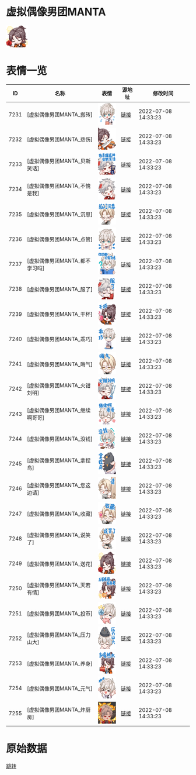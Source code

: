 # 虚拟偶像男团MANTA

<img src="./cover.png" height="60" alt="cover" />

# 表情一览

|ID|名称|表情|源地址|修改时间|
|----|----|----|----|----|
|7231|[虚拟偶像男团MANTA_搬砖]|<img src="./pic/007231_%5B虚拟偶像男团MANTA_搬砖%5D.png" height="60" alt="搬砖"/>|[链接](http://i0.hdslb.com/bfs/emote/7070aa9964c60561fb08ea14bcd33daea39e877c.png)|2022-07-08 14:33:23|
|7232|[虚拟偶像男团MANTA_悲伤]|<img src="./pic/007232_%5B虚拟偶像男团MANTA_悲伤%5D.png" height="60" alt="悲伤"/>|[链接](http://i0.hdslb.com/bfs/emote/5a63b953485cd7ca4699ee5a7f1b8c6d5050c04a.png)|2022-07-08 14:33:23|
|7233|[虚拟偶像男团MANTA_贝斯笑话]|<img src="./pic/007233_%5B虚拟偶像男团MANTA_贝斯笑话%5D.png" height="60" alt="贝斯笑话"/>|[链接](http://i0.hdslb.com/bfs/emote/ae75efee6bbbc21ab5d7a0d273eda1040693d36d.png)|2022-07-08 14:33:23|
|7234|[虚拟偶像男团MANTA_不愧是我]|<img src="./pic/007234_%5B虚拟偶像男团MANTA_不愧是我%5D.png" height="60" alt="不愧是我"/>|[链接](http://i0.hdslb.com/bfs/emote/c46a4fb783af0ecd2e189cc5e1789c38f7b1a62a.png)|2022-07-08 14:33:23|
|7235|[虚拟偶像男团MANTA_沉思]|<img src="./pic/007235_%5B虚拟偶像男团MANTA_沉思%5D.png" height="60" alt="沉思"/>|[链接](http://i0.hdslb.com/bfs/emote/9df115ae38f8ee793c2aa1e7582cbea42dd05fb6.png)|2022-07-08 14:33:23|
|7236|[虚拟偶像男团MANTA_点赞]|<img src="./pic/007236_%5B虚拟偶像男团MANTA_点赞%5D.png" height="60" alt="点赞"/>|[链接](http://i0.hdslb.com/bfs/emote/caf65b1f104c164837d289c97ba5259c593b4fcd.png)|2022-07-08 14:33:23|
|7237|[虚拟偶像男团MANTA_都不学习吗]|<img src="./pic/007237_%5B虚拟偶像男团MANTA_都不学习吗%5D.png" height="60" alt="都不学习吗"/>|[链接](http://i0.hdslb.com/bfs/emote/53a8ba3467c1971fa4a67759fe5af7f717e17ef3.png)|2022-07-08 14:33:23|
|7238|[虚拟偶像男团MANTA_服了]|<img src="./pic/007238_%5B虚拟偶像男团MANTA_服了%5D.png" height="60" alt="服了"/>|[链接](http://i0.hdslb.com/bfs/emote/51f26f36f900be4c8fa6e0a6c00355d107e3c4d8.png)|2022-07-08 14:33:23|
|7239|[虚拟偶像男团MANTA_干杯]|<img src="./pic/007239_%5B虚拟偶像男团MANTA_干杯%5D.png" height="60" alt="干杯"/>|[链接](http://i0.hdslb.com/bfs/emote/bb3e42428ac66e12ef4df828707c7bb337447d5e.png)|2022-07-08 14:33:23|
|7240|[虚拟偶像男团MANTA_乖巧]|<img src="./pic/007240_%5B虚拟偶像男团MANTA_乖巧%5D.png" height="60" alt="乖巧"/>|[链接](http://i0.hdslb.com/bfs/emote/42164f001f95674521bf0493f7ec1182f2b5575e.png)|2022-07-08 14:33:23|
|7241|[虚拟偶像男团MANTA_晦气]|<img src="./pic/007241_%5B虚拟偶像男团MANTA_晦气%5D.png" height="60" alt="晦气"/>|[链接](http://i0.hdslb.com/bfs/emote/012c0dc6aa91376b963473f9a36c0505963ae557.png)|2022-07-08 14:33:23|
|7242|[虚拟偶像男团MANTA_火钳刘明]|<img src="./pic/007242_%5B虚拟偶像男团MANTA_火钳刘明%5D.png" height="60" alt="火钳刘明"/>|[链接](http://i0.hdslb.com/bfs/emote/778b5f0f949e0ddc552bccb94c1f2ce26d7b9e9c.png)|2022-07-08 14:33:23|
|7243|[虚拟偶像男团MANTA_继续啊哥哥]|<img src="./pic/007243_%5B虚拟偶像男团MANTA_继续啊哥哥%5D.png" height="60" alt="继续啊哥哥"/>|[链接](http://i0.hdslb.com/bfs/emote/e543f69b6a5d119a87501e6013ddb2c186c61c38.png)|2022-07-08 14:33:23|
|7244|[虚拟偶像男团MANTA_没钱]|<img src="./pic/007244_%5B虚拟偶像男团MANTA_没钱%5D.png" height="60" alt="没钱"/>|[链接](http://i0.hdslb.com/bfs/emote/e8ac232c57d41f3dd565cb93fc0a0c1b5afada0b.png)|2022-07-08 14:33:23|
|7245|[虚拟偶像男团MANTA_拿捏鸟]|<img src="./pic/007245_%5B虚拟偶像男团MANTA_拿捏鸟%5D.png" height="60" alt="拿捏鸟"/>|[链接](http://i0.hdslb.com/bfs/emote/7487600f8ef7696aeca560822a1a2e604e6621b0.png)|2022-07-08 14:33:23|
|7246|[虚拟偶像男团MANTA_您这边请]|<img src="./pic/007246_%5B虚拟偶像男团MANTA_您这边请%5D.png" height="60" alt="您这边请"/>|[链接](http://i0.hdslb.com/bfs/emote/0cb5b56073a2386e48b679e2f293a2abb88b3b5d.png)|2022-07-08 14:33:23|
|7247|[虚拟偶像男团MANTA_收藏]|<img src="./pic/007247_%5B虚拟偶像男团MANTA_收藏%5D.png" height="60" alt="收藏"/>|[链接](http://i0.hdslb.com/bfs/emote/fdc121a51e804966c3491d7e2e622732c06d637d.png)|2022-07-08 14:33:23|
|7248|[虚拟偶像男团MANTA_说笑了]|<img src="./pic/007248_%5B虚拟偶像男团MANTA_说笑了%5D.png" height="60" alt="说笑了"/>|[链接](http://i0.hdslb.com/bfs/emote/a3bafcc702df85649278ff4cd4ecc4f0eefafc57.png)|2022-07-08 14:33:23|
|7249|[虚拟偶像男团MANTA_送花]|<img src="./pic/007249_%5B虚拟偶像男团MANTA_送花%5D.png" height="60" alt="送花"/>|[链接](http://i0.hdslb.com/bfs/emote/1a8eea4db151398ce19e8f49fe29f6705128645c.png)|2022-07-08 14:33:23|
|7250|[虚拟偶像男团MANTA_天若有情]|<img src="./pic/007250_%5B虚拟偶像男团MANTA_天若有情%5D.png" height="60" alt="天若有情"/>|[链接](http://i0.hdslb.com/bfs/emote/4ef33741ad4faf611fc4c79550db4fd6acda5453.png)|2022-07-08 14:33:23|
|7251|[虚拟偶像男团MANTA_投币]|<img src="./pic/007251_%5B虚拟偶像男团MANTA_投币%5D.png" height="60" alt="投币"/>|[链接](http://i0.hdslb.com/bfs/emote/00a4d801c8f9c7a365c0e43556a6a5f7dc087bfd.png)|2022-07-08 14:33:23|
|7252|[虚拟偶像男团MANTA_压力山大]|<img src="./pic/007252_%5B虚拟偶像男团MANTA_压力山大%5D.png" height="60" alt="压力山大"/>|[链接](http://i0.hdslb.com/bfs/emote/b461c333ca3476c7975fa031056038ff39a56f6d.png)|2022-07-08 14:33:23|
|7253|[虚拟偶像男团MANTA_养身]|<img src="./pic/007253_%5B虚拟偶像男团MANTA_养身%5D.png" height="60" alt="养身"/>|[链接](http://i0.hdslb.com/bfs/emote/b8319f981e9932ad226a4d908a097001301a3426.png)|2022-07-08 14:33:23|
|7254|[虚拟偶像男团MANTA_元气]|<img src="./pic/007254_%5B虚拟偶像男团MANTA_元气%5D.png" height="60" alt="元气"/>|[链接](http://i0.hdslb.com/bfs/emote/62df5db8151730b2d0ff4a0e83b144e2bde3486f.png)|2022-07-08 14:33:23|
|7255|[虚拟偶像男团MANTA_炸厨房]|<img src="./pic/007255_%5B虚拟偶像男团MANTA_炸厨房%5D.png" height="60" alt="炸厨房"/>|[链接](http://i0.hdslb.com/bfs/emote/e88bf997ae64499a3a73c78655420160084a272a.png)|2022-07-08 14:33:23|

# 原始数据

[跳转](./raw.json)

